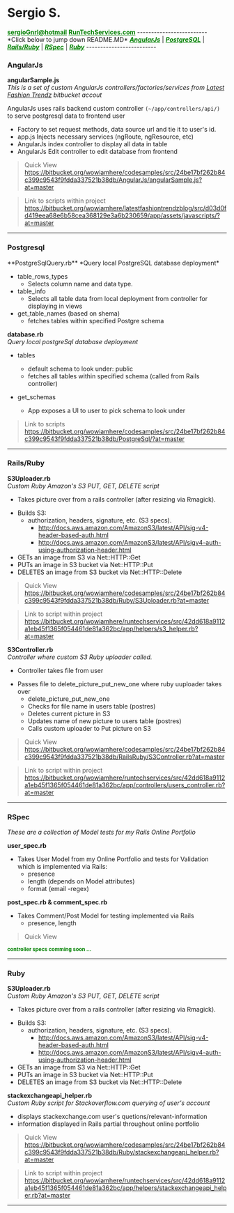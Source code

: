 # Sergio S.  
<h4 style="display:inline"><a href="mailto:sergiognrl@hotmail.com" style="color:green;">sergioGnrl@hotmail</a></h4>  
<h4 style="display:inline"><a href="http://RunTechServices.com" style="color:green;">RunTechServices.com</a></h4>  
-------------------------  
*Click below to jump down README.MD*  
<h5 style="display:inline;">
<a href="#iAng" style="color:green">AngularJs</a></h5> | <h5 style="display:inline;"><a href="#iPostg" style="color:green">PostgreSQL</a></h5> | <h5 style="display:inline;"><a href="#iRailsRuby" style="color:green">Rails/Ruby</a></h5> | <h5 style="display:inline;"><a href="#iRSpec" style="color:green">RSpec</a></h5> | <h5 style="display:inline;"><a href="#iRuby" style="color:green">Ruby</a></h5>  
-------------------------  

<h3 id="iAng">AngularJs</h3>

**angularSample.js**  
*This is a set of custom AngularJs controllers/factories/services from [Latest Fashion Trendz](https://bitbucket.org/wowiamhere/latestfashiontrendzblog) bitbucket accout*

AngularJs uses rails backend custom controller `(~/app/controllers/api/)` to serve postgresql data to frontend user

- Factory to set request methods, data source url and tie it to user's id.
- app.js Injects necessary services (ngRoute, ngResource, etc)
- AngularJs index controller to display all data in table
- AngularJs Edit controller to edit database from frontend  

> Quick View   
> https://bitbucket.org/wowiamhere/codesamples/src/24be17bf262b84c399c9543f9fdda337521b38db/AngularJs/angularSample.js?at=master  

> Link to scripts within project  
> https://bitbucket.org/wowiamhere/latestfashiontrendzblog/src/d03d0fd419eea68e6b58cea368129e3a6b230659/app/assets/javascripts/?at=master

-------------------------

<h3 id="iPostg">Postgresql</h3>
 **PostgreSqlQuery.rb**  
*Query local PostgreSQL database deployment*

- table_rows_types
	- Selects column name and data type.
- table_info
	- Selects all table data from local deployment from controller for displaying in views
- get_table_names (based on shema)
	- fetches tables within specified Postgre schema

**database.rb**  
*Query local postgreSql database deployment*

- tables
	- default schema to look under: public
	- fetches all tables within specified schema (called from Rails controller)

- get_schemas
	- App exposes a UI to user to pick schema to look under

> Link to scripts  
> https://bitbucket.org/wowiamhere/codesamples/src/24be17bf262b84c399c9543f9fdda337521b38db/PostgreSql/?at=master  

------------------------  

<h3 id="iRailsRuby">Rails/Ruby</h3>

**S3Uploader.rb**  
*Custom Ruby Amazon's S3 PUT, GET, DELETE script*

* Takes picture over from a rails controller (after resizing via Rmagick).
- Builds S3:
	- authorization, headers, signature, etc. (S3 specs).
		- http://docs.aws.amazon.com/AmazonS3/latest/API/sig-v4-header-based-auth.html
		- http://docs.aws.amazon.com/AmazonS3/latest/API/sigv4-auth-using-authorization-header.html
- GETs an image from S3 via Net::HTTP::Get
- PUTs an image in S3 bucket via Net::HTTP::Put
- DELETES an image from S3 bucket via Net::HTTP::Delete  

> Quick View  
> https://bitbucket.org/wowiamhere/codesamples/src/24be17bf262b84c399c9543f9fdda337521b38db/Ruby/S3Uploader.rb?at=master  

> Link to script within project  
> https://bitbucket.org/wowiamhere/runtechservices/src/42dd618a9112a1eb45f1365f054461de81a362bc/app/helpers/s3_helper.rb?at=master

**S3Controller.rb**  
*Controller where custom S3 Ruby uploader called.*

* Controller takes file from user
- Passes file to delete_picture_put_new_one where ruby uuploader takes over
	* delete_picture_put_new_one
	+ Checks for file name in users table (postres)
	- Deletes current picture in S3
	* Updates name of new picture to users table (postres)
	+ Calls custom uploader to Put picture on S3  

> Quick View  
> https://bitbucket.org/wowiamhere/codesamples/src/24be17bf262b84c399c9543f9fdda337521b38db/RailsRuby/S3Controller.rb?at=master  	

> Link to script within project  
> https://bitbucket.org/wowiamhere/runtechservices/src/42dd618a9112a1eb45f1365f054461de81a362bc/app/controllers/users_controller.rb?at=master

------------------------

<h3 id="iRSpec">RSpec</h3>

*These are a collection of Model tests for my Rails Online Portfolio*  

**user_spec.rb** 

- Takes User Model from my Online Portfolio and tests for Validation  
	which is implemented via Rails:  
	- presence  
	- length (depends on Model attributes)  
	- format (email -regex)  

**post_spec.rb & comment_spec.rb**  

- Takes Comment/Post Model for testing implemented via Rails  
	- presence, length  

> Quick View  
> 

**<small style="color:green">controller specs comming soon ...</small>**  

------------------------

<h3 id="iRuby">Ruby</h3>  

**S3Uploader.rb**  
*Custom Ruby Amazon's S3 PUT, GET, DELETE script*

* Takes picture over from a rails controller (after resizing via Rmagick).
- Builds S3:
	- authorization, headers, signature, etc. (S3 specs).
		- http://docs.aws.amazon.com/AmazonS3/latest/API/sig-v4-header-based-auth.html
		- http://docs.aws.amazon.com/AmazonS3/latest/API/sigv4-auth-using-authorization-header.html
- GETs an image from S3 via Net::HTTP::Get
- PUTs an image in S3 bucket via Net::HTTP::Put
- DELETES an image from S3 bucket via Net::HTTP::Delete  

**stackexchangeapi_helper.rb**  
*Custom Ruby script for Stackoverflow.com querying of user's account*

* displays stackexchange.com user's quetions/relevant-information
* information displayed in Rails partial throughout online portfolio  

> Quick View  
> https://bitbucket.org/wowiamhere/codesamples/src/24be17bf262b84c399c9543f9fdda337521b38db/Ruby/stackexchangeapi_helper.rb?at=master  

> Link to script within project  
> https://bitbucket.org/wowiamhere/runtechservices/src/42dd618a9112a1eb45f1365f054461de81a362bc/app/helpers/stackexchangeapi_helper.rb?at=master  

------------------------



